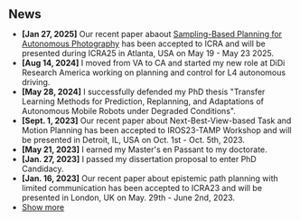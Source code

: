 <h1 id="news"></h1>

<h2 style="margin: 60px 0px 10px;">News</h2>

<ul>
<li><strong>[Jan 27, 2025]</strong> Our recent paper abaout <a href="https://arxiv.org/abs/2403.05477" target="blank">Sampling-Based Planning for Autonomous Photography</a> has been accepted to ICRA and will be presented during ICRA25 in Atlanta, USA on May 19 - May 23 2025.  </li>
<li><strong>[Aug 14, 2024]</strong> I moved from VA to CA and started my new role at DiDi Research America working on planning and control for L4 autonomous driving.  </li>
<li><strong>[May 28, 2024]</strong> I successfully defended my PhD thesis "Transfer Learning Methods for Prediction, Replanning, and Adaptations of Autonomous Mobile Robots under Degraded Conditions".  </li>
<li><strong>[Sept. 1, 2023]</strong> Our recent paper about Next-Best-View-based Task and Motion Planning has been accepted to IROS23-TAMP Workshop and will be presented in Detroit, IL, USA on Oct. 1st - Oct. 5th, 2023.  </li>
<li><strong>[May 21, 2023]</strong> I earned my Master's en Passant to my doctorate. </li>
<li><strong>[Jan. 27, 2023]</strong> I passed my dissertation proposal to enter PhD Candidacy. </li>
<li><strong>[Jan. 16, 2023]</strong>  Our recent paper about epistemic path planning with limited communication has been accepted to ICRA23 and will be presented in London, UK on May. 29th - June 2nd, 2023. </li>
<li> <a href="javascript:toggle_vis('newsmore')">Show more</a> </li>
  <div id="newsmore" style="display:none"> 
  <li><strong>[June 30, 2022]</strong>  Our recent paper about Meta-Learning-based proactive planning has been accepted to RA-L and will be presented during IROS22 in Kyoto, JP on Oct. 23rd - Oct. 27th, 2022. </li>
  <li><strong>[Apr. 25, 2022]</strong> I will present our lab in the <a href="https://news.virginia.edu/content/engineering-open-house-first-pandemic-draws-1000-curious-visitors" target="_blank">UVA Engineering Open House</a>. </li>
  <li><strong>[Jan. 20, 2022]</strong> Our recent paper about resilient robotic swarms has been accepted to T-RO. </li>
  <li><strong>[Nov. 17, 2021]</strong>I co-organized the 6th UVA Annaual AMR competition. The highly anticipated return of the in-person competition is featured in <a href="https://news.virginia.edu/content/putting-it-all-line">UAV Today</a>.</li>

  <li><strong>[Apr. 1, 2021]</strong> We are featured in <a href="https://engineering.virginia.edu/news/2021/04/see-spot" target="_blank">UVA Today</a>, welcoming <a href="https://www.youtube.com/watch?v=_y5V7sAETrE" target="_blank">Boston Dynamics Spot</a>. My labmate and I developed Spot python ROS wrapper using <a href="https://dev.bostondynamics.com/" target="_blank">BD Spot SDK </a> for lab needs.</li>

  <li><strong>[Nov. 19, 2020]</strong> As one of two graduate teaching assistants for the Autonomous Mobile Robots class, I co-led the shift of lab sessions from physical robots to online simulationsc. The graduate-level class, hosting over 40 students from four departments, is recognized in <a href="https://news.virginia.edu/content/navigating-obstacles-engineering-students-compete-robot-challenge-virtually" target="_blank">UVA Today</a> for its success and broad appeal amid COVID-19 pandemic.</li>

  <li><strong>[Feb. 27, 2019]</strong> We are featured in <a href="https://news.virginia.edu/content/demolition-looming-university-hall-scanned-photographed-history?utm_source=DailyReport&utm_medium=email&utm_campaign=news" target="_blank">UVA Today</a> for using our autonomous robot to 3D Map the University Hall before its demolition.</li>
</div>

</ul>
